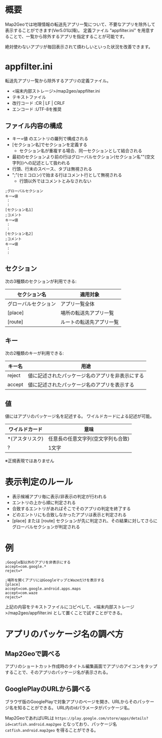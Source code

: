 # 概要
Map2Geoでは地理情報の転送先アプリ一覧について、不要なアプリを除外して表示することができます(Ver5.01以降)。
定義ファイル "appfilter.ini" を用意することで、一覧から除外するアプリを指定することが可能です。

絶対使わないアプリが毎回表示されて煩わしいといった状況を改善できます。

# appfilter.ini
転送先アプリ一覧から除外するアプリの定義ファイル。
* <端末内部ストレージ>/map2geo/appfilter.ini
* テキストファイル
* 改行コード :CR \| LF \| CRLF
* エンコード :UTF-8を推奨

## ファイル内容の構成
* キー=値 のエントリの羅列で構成される
* [セクション名]でセクションを定義する
    * セクション名が重複する場合、同一セクションとして結合される
* 最初のセクションより前の行はグローバルセクション(セクション名""(空文字列))への記述として扱われる
* 行頭、行末のスペース、タブは無視される
* ";"(セミコロン)で始まる行はコメント行として無視される
    * 行頭以外ではコメントとみなされない

```
;グローバルセクション
キー=値
 :
 :
[セクション名1]
;コメント
キー=値
 :
 :
[セクション名2]
;コメント
キー=値
 :
 :
```
## セクション
次の3種類のセクションが利用できる:

| セクション名 | 適用対象 |
| ---- | ---- |
|  グローバルセクション | アプリ一覧全体 |
|  [place] | 場所の転送先アプリ一覧 |
|  [route] | ルートの転送先アプリ一覧 |

## キー
次の2種類のキーが利用できる:

| キー名 | 用途 |
| ---- | ---- |
|reject|値に記述されたパッケージ名のアプリを非表示にする|
|accept|値に記述されたパッケージ名のアプリを表示する|

## 値
値にはアプリのパッケージ名を記述する。
ワイルドカードによる記述が可能。

|ワイルドカード|意味|
|----|----|
|*(アスタリスク)|任意長の任意文字列(空文字列も合致)|
|?|1文字|
※正規表現ではありません

# 表示判定のルール
* 表示候補アプリ毎に表示/非表示の判定が行われる
* エントリの上から順に判定される
* 合致するエントリがあればそこでそのアプリの判定を終了する
* どのエントリにも合致しなかったアプリは表示と判定される
* [place] または [route] セクションが先に判定され、その結果に対してさらにグローバルセクションが判定される

# 例
```
;Google製以外のアプリを非表示にする
accept=com.google.*
reject=*
```

```
;場所を開くアプリにはGoogleマップとWazeだけを表示する
[place]
accept=com.google.android.apps.maps
accept=com.waze
reject=*
```

上記の内容をテキストファイルにコピペして、<端末内部ストレージ>/map2geo/appfilter.ini として置くことで試すことができる。

# アプリのパッケージ名の調べ方
## Map2Geoで調べる
アプリのショートカット作成時のタイトル編集画面でアプリのアイコンをタップすることで、そのアプリのパッケージ名が表示される。

## GooglePlayのURLから調べる
ブラウザ版のGooglePlayで対象アプリのページを開き、URLからそのパッケージ名を知ることができる。
URL内のidパラメータがパッケージ名。

Map2GeoであればURLは
`https://play.google.com/store/apps/details?id=catfish.android.map2geo`
となっており、パッケージ名
`catfish.android.map2geo`
を得ることができる。